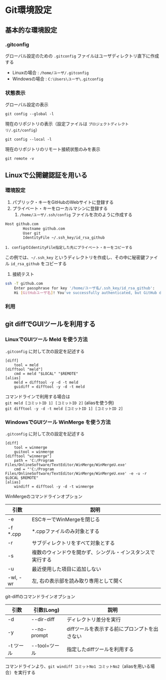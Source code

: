 # Git環境設定

## 基本的な環境設定
### .gitconfig
グローバル設定のための `.gitconfig` ファイルはユーザディレクトリ直下に作成する
- Linuxの場合 : `/home/ユーザ/.gitconfig`
- Windowsの場合 : `C:\Users\ユーザ\.gitconfig`

### 状態表示
グローバル設定の表示
```
git config --global -l
```
現在のリポジトリの表示（設定ファイルは ` プロジェクトディレクトリ/.git/config `）
```
git config --local -l
```
現在のリポジトリのリモート接続状態のみを表示
```
git remote -v
```
## Linuxで公開鍵認証を用いる
### 環境設定
1. パブリック・キーをGitHubのWebサイトに登録する
1. プライベート・キーをローカルマシンに登録する
    1. ` /home/ユーザ/.ssh/config ` ファイルを次のように作成する  
```bash
Host github.com
        Hostname github.com
        User git
        IdentityFile ~/.ssh_key/id_rsa_github
```
    1. configのIdentityFile指定した先にプライベート・キーをコピーする  
この例では、`~/.ssh_key` というディレクトリを作成し、その中に秘密鍵ファイル `id_rsa_github` をコピーする
1. 接続テスト

```bash
ssh -T github.com
    Enter passphrase for key '/home/ユーザ名/.ssh_key/id_rsa_github':   
    Hi [GitHubユーザ名]! You've successfully authenticated, but GitHub does not provide shell access.
```

### 利用


## git diffでGUIツールを利用する
### LinuxでGUIツール Meld を使う方法
` .gitconfig ` に対して次の設定を記述する
```
[diff]
    tool = meld
[difftool "meld"]
    cmd = meld "$LOCAL" "$REMOTE"
[alias]
    meld = difftool -y -d -t meld
    guidiff = difftool -y -d -t meld
```
コマンドラインで利用する場合は  
`git meld [コミットID 1] [コミットID 2]` (aliasを使う例)  
`git difftool -y -d -t meld [コミットID 1] [コミットID 2]`

### WindowsでGUIツール WinMerge を使う方法
` .gitconfig ` に対して次の設定を記述する
```
[diff]
    tool = winmerge
    guitool = winmerge
[difftool "winmerge"]
    path = 'C:/Program Files/OnlineSoftware/TextEditor/WinMerge/WinMergeU.exe'
    cmd = "'C:/Program Files/OnlineSoftware/TextEditor/WinMerge/WinMergeU.exe' -e -u -r $LOCAL $REMOTE"
[alias]
    windiff = difftool -y -d -t winmerge
```

WinMergeのコマンドラインオプション

| 引数 | 説明 |
| --- | --- |
| -e | ESCキーでWinMergeを閉じる |
| -f *.cpp | *.cppファイルのみ対象とする |
| -r | サブディレクトリをすべて対象とする |
| -s | 複数のウィンドウを開かず、シングル・インスタンスで実行する |
| -u | 最近使用した項目に追加しない |
| -wl, -wr | 左, 右の表示部を読み取り専用として開く |

git-diffのコマンドラインオプション

| 引数 | 引数(Long) | 説明 |
| --- | --- | --- |
| -d | --dir-diff | ディレクトリ差分を実行 |
| -y | --no-prompt | diffツールを表示する前にプロンプトを出さない |
| -t ツール | --tool=ツール | 指定したdiffツールを利用する |

コマンドラインより、` git windiff コミットNo1 コミットNo2 `（aliasを用いる場合）を実行する

